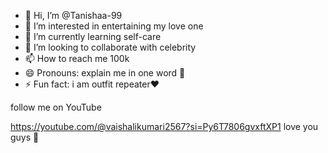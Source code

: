 - 👋 Hi, I’m @Tanishaa-99
- 👀 I’m interested in entertaining my love one 
- 🌱 I’m currently learning self-care 
- 💞️ I’m looking to collaborate with celebrity 
- 📫 How to reach me 100k
- 😄 Pronouns: explain me in one word 👀
- ⚡ Fun fact: i am outfit repeater❤️

<!follow me on instagram https://www.instagram.com/_vaishali.here__/profilecard/?igsh=NWs0a2xremJtazE0 
Tanishaa-99/Tanishaa-99 is a ✨ special ✨ repository because its `README.md` (this file) appears on your GitHub profile.
You can click the Preview link to take a look at your changes.
---> follow me on YouTube 
https://youtube.com/@vaishalikumari2567?si=Py6T7806gvxftXP1
love you guys 💓 
